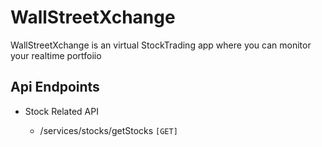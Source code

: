 # WallStreetXchange
WallStreetXchange is an virtual StockTrading app where you can monitor your realtime portfoiio

## Api Endpoints

- Stock Related API

    - /services/stocks/getStocks `[GET]`
    